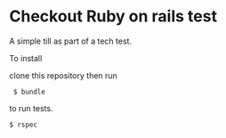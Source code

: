 # Checkout Ruby on rails test

A simple till as part of a tech test.

To install

clone this repository then run

` 
$ bundle 
`

to run tests.

`
$ rspec 
`
